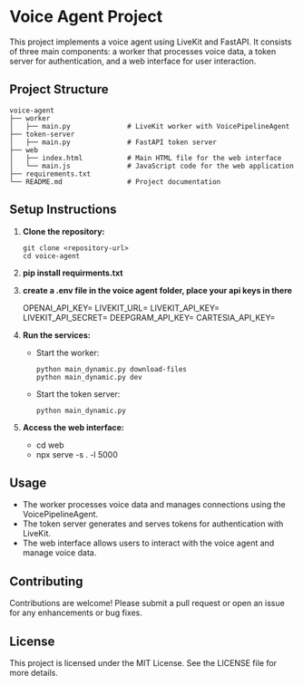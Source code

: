# Voice Agent Project

This project implements a voice agent using LiveKit and FastAPI. It consists of three main components: a worker that processes voice data, a token server for authentication, and a web interface for user interaction.

## Project Structure

```
voice-agent
├── worker
│   ├── main.py              # LiveKit worker with VoicePipelineAgent
├── token-server
│   ├── main.py              # FastAPI token server
├── web
│   ├── index.html           # Main HTML file for the web interface
│   └── main.js              # JavaScript code for the web application
├── requirements.txt
└── README.md                # Project documentation
```

## Setup Instructions

1. **Clone the repository:**
   ```
   git clone <repository-url>
   cd voice-agent
   ```

2. **pip install requirments.txt**

3. **create a .env file in the voice agent folder, place your api keys in there**

      OPENAI_API_KEY=
      LIVEKIT_URL=
      LIVEKIT_API_KEY=
      LIVEKIT_API_SECRET=
      DEEPGRAM_API_KEY=
      CARTESIA_API_KEY=

4. **Run the services:**
   - Start the worker:
     ```
     python main_dynamic.py download-files
     python main_dynamic.py dev
     ```
   - Start the token server:
     ``` 
     python main_dynamic.py

     ```

5. **Access the web interface:**
   - cd web
   - npx serve -s . -l 5000

## Usage

- The worker processes voice data and manages connections using the VoicePipelineAgent.
- The token server generates and serves tokens for authentication with LiveKit.
- The web interface allows users to interact with the voice agent and manage voice data.

## Contributing

Contributions are welcome! Please submit a pull request or open an issue for any enhancements or bug fixes.

## License

This project is licensed under the MIT License. See the LICENSE file for more details.